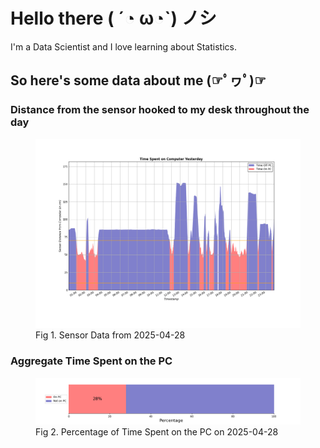 
# Hello there ( ´◔ ω◔`) ノシ

I'm a Data Scientist and I love learning about Statistics.

## So here's some data about me (☞ﾟヮﾟ)☞


### Distance from the sensor hooked to my desk throughout the day
<figure>
  <picture>
    <source media="(prefers-color-scheme: dark)" srcset="Pi/readme/graphs/lineplot/dark-plot-2025-04-28.png">
    <source media="(prefers-color-scheme: light)" srcset="Pi/readme/graphs/lineplot/light-plot-2025-04-28.png">
    <img alt="Shows a black logo in light color mode and a white one in dark color mode." src="Pi/readme/graphs/lineplot/light-plot-2025-04-28.png">
  </picture>
  <figcaption>Fig 1. Sensor Data from 2025-04-28</figcaption>
</figure>



### Aggregate Time Spent on the PC
<figure>
  <picture>
    <source media="(prefers-color-scheme: dark)" srcset="Pi/readme/graphs/barplot/dark-plot-2025-04-28.png">
    <source media="(prefers-color-scheme: light)" srcset="Pi/readme/graphs/barplot/light-plot-2025-04-28.png">
    <img alt="Shows a black logo in light color mode and a white one in dark color mode." src="Pi/readme/graphs/barplot/light-plot-2025-04-28.png">
  </picture>
  <figcaption>Fig 2. Percentage of Time Spent on the PC on 2025-04-28</figcaption>
</figure>
